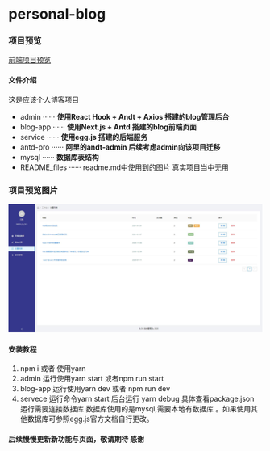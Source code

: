 # personal-blog

### 项目预览
 [前端项目预览](http://39.104.66.213:3000/)

#### 文件介绍
这是应该个人博客项目
*  admin ······ **使用React Hook + Andt + Axios 搭建的blog管理后台**
*  blog-app ······ **使用Next.js + Antd 搭建的blog前端页面**
*  service ······ **使用egg.js 搭建的后端服务**
*  antd-pro ······ **阿里的andt-admin 后续考虑admin向该项目迁移**
*  mysql ······ **数据库表结构**
*  README_files ······ readme.md中使用到的图片 真实项目当中无用


### 项目预览图片
![](README_files/2.jpg)



#### 安装教程
1.  npm i 或者 使用yarn 
2.  admin 运行使用yarn start 或者npm run start
3.  blog-app 运行使用yarn dev 或者 npm run dev
4.  servece 运行命令yarn start  后台运行 yarn debug 具体查看package.json
运行需要连接数据库 数据库使用的是mysql,需要本地有数据库 。如果使用其他数据库可参照egg.js官方文档自行更改。

#### 后续慢慢更新新功能与页面，敬请期待 感谢







